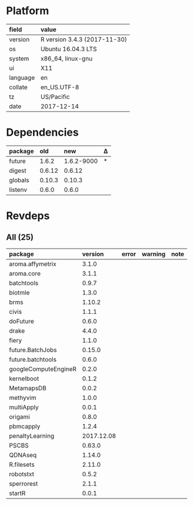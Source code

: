 # Platform

|field    |value                        |
|:--------|:----------------------------|
|version  |R version 3.4.3 (2017-11-30) |
|os       |Ubuntu 16.04.3 LTS           |
|system   |x86_64, linux-gnu            |
|ui       |X11                          |
|language |en                           |
|collate  |en_US.UTF-8                  |
|tz       |US/Pacific                   |
|date     |2017-12-14                   |

# Dependencies

|package |old    |new        |Δ  |
|:-------|:------|:----------|:--|
|future  |1.6.2  |1.6.2-9000 |*  |
|digest  |0.6.12 |0.6.12     |   |
|globals |0.10.3 |0.10.3     |   |
|listenv |0.6.0  |0.6.0      |   |

# Revdeps

## All (25)

|package              |version    |error |warning |note |
|:--------------------|:----------|:-----|:-------|:----|
|aroma.affymetrix     |3.1.0      |      |        |     |
|aroma.core           |3.1.1      |      |        |     |
|batchtools           |0.9.7      |      |        |     |
|biotmle              |1.3.0      |      |        |     |
|brms                 |1.10.2     |      |        |     |
|civis                |1.1.1      |      |        |     |
|doFuture             |0.6.0      |      |        |     |
|drake                |4.4.0      |      |        |     |
|fiery                |1.1.0      |      |        |     |
|future.BatchJobs     |0.15.0     |      |        |     |
|future.batchtools    |0.6.0      |      |        |     |
|googleComputeEngineR |0.2.0      |      |        |     |
|kernelboot           |0.1.2      |      |        |     |
|MetamapsDB           |0.0.2      |      |        |     |
|methyvim             |1.0.0      |      |        |     |
|multiApply           |0.0.1      |      |        |     |
|origami              |0.8.0      |      |        |     |
|pbmcapply            |1.2.4      |      |        |     |
|penaltyLearning      |2017.12.08 |      |        |     |
|PSCBS                |0.63.0     |      |        |     |
|QDNAseq              |1.14.0     |      |        |     |
|R.filesets           |2.11.0     |      |        |     |
|robotstxt            |0.5.2      |      |        |     |
|sperrorest           |2.1.1      |      |        |     |
|startR               |0.0.1      |      |        |     |

